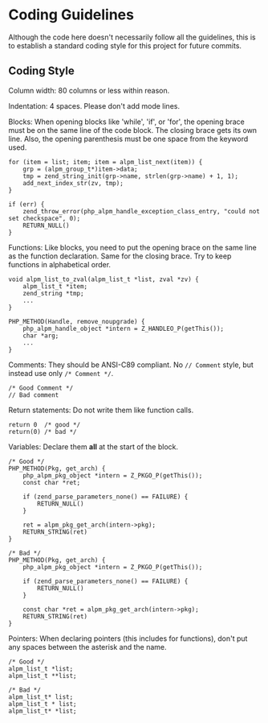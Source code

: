 Coding Guidelines
=================

Although the code here doesn't necessarily follow all the guidelines, this is to establish a standard coding style for this project for future commits.

Coding Style
------------

Column width: 80 columns or less within reason.

Indentation: 4 spaces.
Please don't add mode lines.

Blocks: When opening blocks like 'while', 'if', or 'for', the opening brace must be on the same line of the code block. The closing brace gets its own line. Also, the opening parenthesis must be one space from the keyword used.

```
for (item = list; item; item = alpm_list_next(item)) {
    grp = (alpm_group_t*)item->data;
    tmp = zend_string_init(grp->name, strlen(grp->name) + 1, 1);
    add_next_index_str(zv, tmp);
}

if (err) {
    zend_throw_error(php_alpm_handle_exception_class_entry, "could not set checkspace", 0);
    RETURN_NULL()
}
```

Functions: Like blocks, you need to put the opening brace on the same line as the function declaration. Same for the closing brace. Try to keep functions in alphabetical order.

```
void alpm_list_to_zval(alpm_list_t *list, zval *zv) {
    alpm_list_t *item;
    zend_string *tmp;
    ...
}

PHP_METHOD(Handle, remove_noupgrade) {
    php_alpm_handle_object *intern = Z_HANDLEO_P(getThis());
    char *arg;
    ...
}
```

Comments: They should be ANSI-C89 compliant. No `// Comment` style, but instead use only `/* Comment */`. 

```
/* Good Comment */
// Bad comment
```

Return statements: Do not write them like function calls.

```
return 0  /* good */
return(0) /* bad */
```

Variables: Declare them __all__ at the start of the block.

```
/* Good */
PHP_METHOD(Pkg, get_arch) {
    php_alpm_pkg_object *intern = Z_PKGO_P(getThis());
    const char *ret;

    if (zend_parse_parameters_none() == FAILURE) {
        RETURN_NULL()
    }

    ret = alpm_pkg_get_arch(intern->pkg);
    RETURN_STRING(ret)
}

/* Bad */
PHP_METHOD(Pkg, get_arch) {
    php_alpm_pkg_object *intern = Z_PKGO_P(getThis());

    if (zend_parse_parameters_none() == FAILURE) {
        RETURN_NULL()
    }

    const char *ret = alpm_pkg_get_arch(intern->pkg);
    RETURN_STRING(ret)
}
```

Pointers: When declaring pointers (this includes for functions), don't put any spaces between the asterisk and the name.

```
/* Good */
alpm_list_t *list;
alpm_list_t **list;

/* Bad */
alpm_list_t* list;
alpm_list_t * list;
alpm_list_t* *list;
```